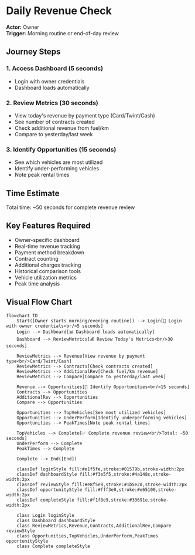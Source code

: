 # Daily Revenue Check

**Actor:** Owner  
**Trigger:** Morning routine or end-of-day review

## Journey Steps

### 1. Access Dashboard (5 seconds)
- Login with owner credentials
- Dashboard loads automatically

### 2. Review Metrics (30 seconds)
- View today's revenue by payment type (Card/Twint/Cash)
- See number of contracts created
- Check additional revenue from fuel/km
- Compare to yesterday/last week

### 3. Identify Opportunities (15 seconds)
- See which vehicles are most utilized
- Identify under-performing vehicles
- Note peak rental times

## Time Estimate
Total time: ~50 seconds for complete revenue review

## Key Features Required
- Owner-specific dashboard
- Real-time revenue tracking
- Payment method breakdown
- Contract counting
- Additional charges tracking
- Historical comparison tools
- Vehicle utilization metrics
- Peak time analysis

## Visual Flow Chart

```mermaid
flowchart TD
    Start([Owner starts morning/evening routine]) --> Login[🔐 Login with owner credentials<br/>5 seconds]
    Login --> Dashboard[📊 Dashboard loads automatically]
    Dashboard --> ReviewMetrics[💰 Review Today's Metrics<br/>30 seconds]
    
    ReviewMetrics --> Revenue[View revenue by payment type<br/>Card/Twint/Cash]
    ReviewMetrics --> Contracts[Check contracts created]
    ReviewMetrics --> AdditionalRev[Check fuel/km revenue]
    ReviewMetrics --> Compare[Compare to yesterday/last week]
    
    Revenue --> Opportunities[🎯 Identify Opportunities<br/>15 seconds]
    Contracts --> Opportunities
    AdditionalRev --> Opportunities
    Compare --> Opportunities
    
    Opportunities --> TopVehicles[See most utilized vehicles]
    Opportunities --> UnderPerform[Identify underperforming vehicles]
    Opportunities --> PeakTimes[Note peak rental times]
    
    TopVehicles --> Complete[✅ Complete revenue review<br/>Total: ~50 seconds]
    UnderPerform --> Complete
    PeakTimes --> Complete
    
    Complete --> End([End])
    
    classDef loginStyle fill:#e1f5fe,stroke:#01579b,stroke-width:2px
    classDef dashboardStyle fill:#f3e5f5,stroke:#4a148c,stroke-width:2px
    classDef reviewStyle fill:#e8f5e8,stroke:#1b5e20,stroke-width:2px
    classDef opportunityStyle fill:#fff3e0,stroke:#e65100,stroke-width:2px
    classDef completeStyle fill:#f1f8e9,stroke:#33691e,stroke-width:2px
    
    class Login loginStyle
    class Dashboard dashboardStyle
    class ReviewMetrics,Revenue,Contracts,AdditionalRev,Compare reviewStyle
    class Opportunities,TopVehicles,UnderPerform,PeakTimes opportunityStyle
    class Complete completeStyle
```
